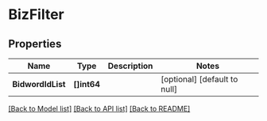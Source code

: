 # BizFilter

## Properties
Name | Type | Description | Notes
------------ | ------------- | ------------- | -------------
**BidwordIdList** | **[]int64** |  | [optional] [default to null]

[[Back to Model list]](../README.md#documentation-for-models) [[Back to API list]](../README.md#documentation-for-api-endpoints) [[Back to README]](../README.md)


